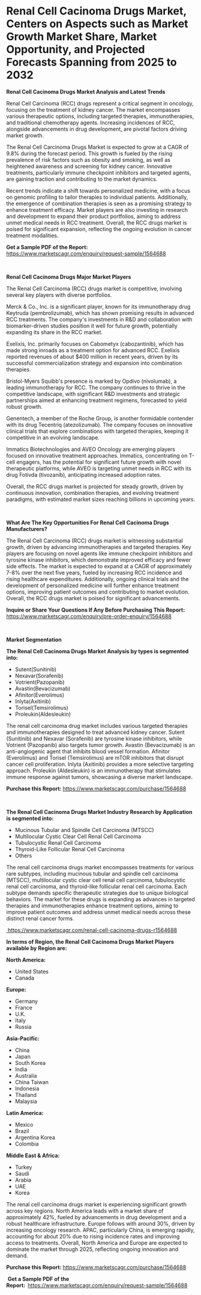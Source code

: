 <p><h1>Renal Cell Cacinoma Drugs Market, Centers on Aspects such as Market Growth Market Share, Market Opportunity, and Projected Forecasts Spanning from 2025 to 2032</h1></p><p><strong>Renal Cell Cacinoma Drugs Market Analysis and Latest Trends</strong></p>
<p><p>Renal Cell Carcinoma (RCC) drugs represent a critical segment in oncology, focusing on the treatment of kidney cancer. The market encompasses various therapeutic options, including targeted therapies, immunotherapies, and traditional chemotherapy agents. Increasing incidences of RCC, alongside advancements in drug development, are pivotal factors driving market growth.</p><p>The Renal Cell Carcinoma Drugs Market is expected to grow at a CAGR of 9.8% during the forecast period. This growth is fueled by the rising prevalence of risk factors such as obesity and smoking, as well as heightened awareness and screening for kidney cancer. Innovative treatments, particularly immune checkpoint inhibitors and targeted agents, are gaining traction and contributing to the market dynamics.</p><p>Recent trends indicate a shift towards personalized medicine, with a focus on genomic profiling to tailor therapies to individual patients. Additionally, the emergence of combination therapies is seen as a promising strategy to enhance treatment efficacy. Market players are also investing in research and development to expand their product portfolios, aiming to address unmet medical needs in RCC treatment. Overall, the RCC drugs market is poised for significant expansion, reflecting the ongoing evolution in cancer treatment modalities.</p></p>
<p><strong>Get a Sample PDF of the Report:&nbsp;</strong> <a href="https://www.marketscagr.com/enquiry/request-sample/1564688?utm_campaign=3007&utm_medium=2&utm_source=Github&utm_content=ia&utm_term=19042025&utm_id=renal-cell-cacinoma-drugs">https://www.marketscagr.com/enquiry/request-sample/1564688</a></p>
<p>&nbsp;</p>
<p><strong>Renal Cell Cacinoma Drugs Major Market Players</strong></p>
<p><p>The Renal Cell Carcinoma (RCC) drugs market is competitive, involving several key players with diverse portfolios. </p><p>Merck & Co., Inc. is a significant player, known for its immunotherapy drug Keytruda (pembrolizumab), which has shown promising results in advanced RCC treatments. The company's investments in R&D and collaboration with biomarker-driven studies position it well for future growth, potentially expanding its share in the RCC market.</p><p>Exelixis, Inc. primarily focuses on Cabometyx (cabozantinib), which has made strong inroads as a treatment option for advanced RCC. Exelixis reported revenues of about $400 million in recent years, driven by its successful commercialization strategy and expansion into combination therapies.</p><p>Bristol-Myers Squibb's presence is marked by Opdivo (nivolumab), a leading immunotherapy for RCC. The company continues to thrive in the competitive landscape, with significant R&D investments and strategic partnerships aimed at enhancing treatment regimens, forecasted to yield robust growth.</p><p>Genentech, a member of the Roche Group, is another formidable contender with its drug Tecentriq (atezolizumab). The company focuses on innovative clinical trials that explore combinations with targeted therapies, keeping it competitive in an evolving landscape.</p><p>Immatics Biotechnologies and AVEO Oncology are emerging players focused on innovative treatment approaches. Immatics, concentrating on T-cell engagers, has the potential for significant future growth with novel therapeutic platforms, while AVEO is targeting unmet needs in RCC with its drug Fotivda (tivozanib), anticipating increased adoption rates.</p><p>Overall, the RCC drugs market is projected for steady growth, driven by continuous innovation, combination therapies, and evolving treatment paradigms, with estimated market sizes reaching billions in upcoming years.</p></p>
<p>&nbsp;</p>
<p><strong>What Are The Key Opportunities For Renal Cell Cacinoma Drugs Manufacturers?</strong></p>
<p><p>The Renal Cell Carcinoma (RCC) drugs market is witnessing substantial growth, driven by advancing immunotherapies and targeted therapies. Key players are focusing on novel agents like immune checkpoint inhibitors and tyrosine kinase inhibitors, which demonstrate improved efficacy and fewer side effects. The market is expected to expand at a CAGR of approximately 7-8% over the next five years, fueled by increasing RCC incidence and rising healthcare expenditures. Additionally, ongoing clinical trials and the development of personalized medicine will further enhance treatment options, improving patient outcomes and contributing to market evolution. Overall, the RCC drugs market is poised for significant advancements.</p></p>
<p><strong>Inquire or Share Your Questions If Any Before Purchasing This Report:</strong> <a href="https://www.marketscagr.com/enquiry/pre-order-enquiry/1564688?utm_campaign=3007&utm_medium=2&utm_source=Github&utm_content=ia&utm_term=19042025&utm_id=renal-cell-cacinoma-drugs">https://www.marketscagr.com/enquiry/pre-order-enquiry/1564688</a></p>
<p>&nbsp;</p>
<p><strong>Market Segmentation</strong></p>
<p><strong>The Renal Cell Cacinoma Drugs Market Analysis by types is segmented into:</strong></p>
<p><ul><li>Sutent(Sunitinib)</li><li>Nexavar(Sorafenib)</li><li>Votrient(Pazopanib)</li><li>Avastin(Bevacizumab)</li><li>Afinitor(Everolimus)</li><li>Inlyta(Axitinib)</li><li>Torisel(Temsirolimus)</li><li>Proleukin(Aldesleukin)</li></ul></p>
<p><p>The renal cell carcinoma drug market includes various targeted therapies and immunotherapies designed to treat advanced kidney cancer. Sutent (Sunitinib) and Nexavar (Sorafenib) are tyrosine kinase inhibitors, while Votrient (Pazopanib) also targets tumor growth. Avastin (Bevacizumab) is an anti-angiogenic agent that inhibits blood vessel formation. Afinitor (Everolimus) and Torisel (Temsirolimus) are mTOR inhibitors that disrupt cancer cell proliferation. Inlyta (Axitinib) provides a more selective targeting approach. Proleukin (Aldesleukin) is an immunotherapy that stimulates immune response against tumors, showcasing a diverse market landscape.</p></p>
<p><strong>Purchase this Report:&nbsp;</strong><a href="https://www.marketscagr.com/purchase/1564688?utm_campaign=3007&utm_medium=2&utm_source=Github&utm_content=ia&utm_term=19042025&utm_id=renal-cell-cacinoma-drugs">https://www.marketscagr.com/purchase/1564688</a></p>
<p>&nbsp;</p>
<p><strong>The Renal Cell Cacinoma Drugs Market Industry Research by Application is segmented into:</strong></p>
<p><ul><li>Mucinous Tubular and Spindle Cell Carcinoma (MTSCC)</li><li>Multilocular Cystic Clear Cell Renal Cell Carcinoma</li><li>Tubulocystic Renal Cell Carcinoma</li><li>Thyroid-Like Follicular Renal Cell Carcinoma</li><li>Others</li></ul></p>
<p><p>The renal cell carcinoma drugs market encompasses treatments for various rare subtypes, including mucinous tubular and spindle cell carcinoma (MTSCC), multilocular cystic clear cell renal cell carcinoma, tubulocystic renal cell carcinoma, and thyroid-like follicular renal cell carcinoma. Each subtype demands specific therapeutic strategies due to unique biological behaviors. The market for these drugs is expanding as advances in targeted therapies and immunotherapies enhance treatment options, aiming to improve patient outcomes and address unmet medical needs across these distinct renal cancer forms.</p></p>
<p><a href="https://www.marketscagr.com/renal-cell-cacinoma-drugs-r1564688?utm_campaign=3007&utm_medium=2&utm_source=Github&utm_content=ia&utm_term=19042025&utm_id=renal-cell-cacinoma-drugs">&nbsp;https://www.marketscagr.com/renal-cell-cacinoma-drugs-r1564688</a></p>
<p><strong>In terms of Region, the Renal Cell Cacinoma Drugs Market Players available by Region are:</strong></p>
<p>
    <p> <strong> North America: </strong>
        <ul>
            <li>United States</li>
            <li>Canada</li>
        </ul>
        </p> 
    <p> <strong> Europe: </strong>
        <ul>
            <li>Germany</li>
            <li>France</li>
            <li>U.K.</li>
            <li>Italy</li>
            <li>Russia</li>
        </ul>
        </p> 
    <p> <strong> Asia-Pacific: </strong>
        <ul>
            <li>China</li>
            <li>Japan</li>
            <li>South Korea</li>
            <li>India</li>
            <li>Australia</li>
            <li>China Taiwan</li>
            <li>Indonesia</li>
            <li>Thailand</li>
            <li>Malaysia</li>
        </ul>
        </p> 
    <p> <strong> Latin America: </strong>
        <ul>
            <li>Mexico</li>
            <li>Brazil</li>
            <li>Argentina Korea</li>
            <li>Colombia</li>
        </ul>
        </p> 
    <p> <strong> Middle East & Africa: </strong>
        <ul>
            <li>Turkey</li>
            <li>Saudi</li>
            <li>Arabia</li>
            <li>UAE</li>
            <li>Korea</li>
        </ul>
    </p>
    </p>
<p><p>The renal cell carcinoma drugs market is experiencing significant growth across key regions. North America leads with a market share of approximately 42%, fueled by advancements in drug development and a robust healthcare infrastructure. Europe follows with around 30%, driven by increasing oncology research. APAC, particularly China, is emerging rapidly, accounting for about 20% due to rising incidence rates and improving access to treatments. Overall, North America and Europe are expected to dominate the market through 2025, reflecting ongoing innovation and demand.</p></p>
<p><strong>Purchase this Report: </strong><a href="https://www.marketscagr.com/purchase/1564688?utm_campaign=3007&utm_medium=2&utm_source=Github&utm_content=ia&utm_term=19042025&utm_id=renal-cell-cacinoma-drugs">https://www.marketscagr.com/purchase/1564688</a></p>
<p>&nbsp;<strong>Get a Sample PDF of the Report:&nbsp;&nbsp;</strong><a href="https://www.marketscagr.com/enquiry/request-sample/1564688?utm_campaign=3007&utm_medium=2&utm_source=Github&utm_content=ia&utm_term=19042025&utm_id=renal-cell-cacinoma-drugs">https://www.marketscagr.com/enquiry/request-sample/1564688</a></p>
<p><strong></strong></p>
<p><p></p><p></p><p></p></p>